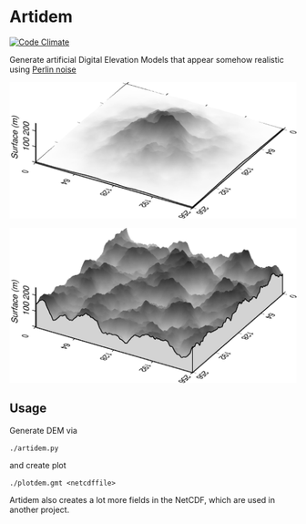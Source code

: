 Artidem
===
[![Code Climate](https://codeclimate.com/github/sebastianbeyer/artidem/badges/gpa.svg)](https://codeclimate.com/github/sebastianbeyer/artidem)

Generate artificial Digital Elevation Models that appear somehow realistic using [Perlin noise](https://en.wikipedia.org/wiki/Perlin_noise)


![avalon](https://raw.githubusercontent.com/sebastianbeyer/artidem/master/avalon.jpg)

![foggymountains](https://raw.githubusercontent.com/sebastianbeyer/artidem/master/foggymountains.jpg)


## Usage
Generate DEM via
```
./artidem.py
```

and create plot
```
./plotdem.gmt <netcdffile>
```

Artidem also creates a lot more fields in the NetCDF, which are used in another project.
